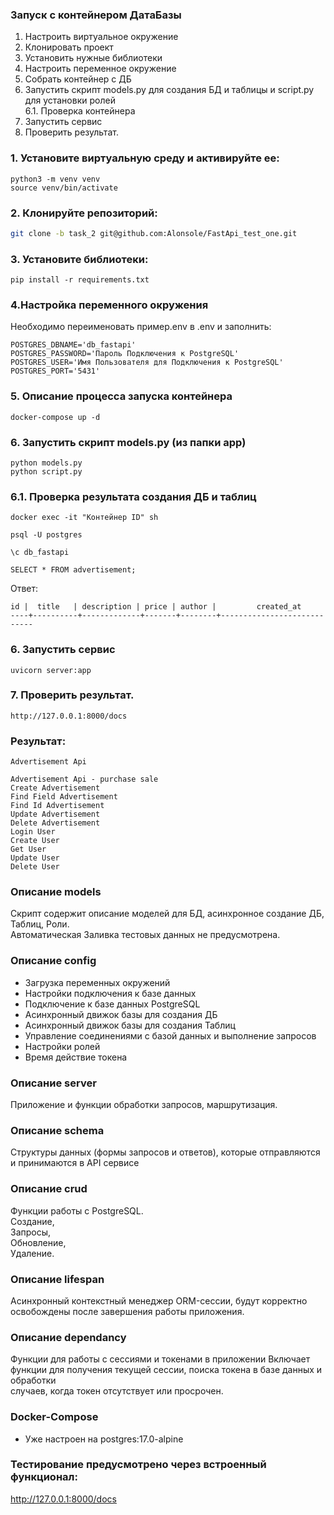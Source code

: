### Запуск с контейнером ДатаБазы
1. Настроить виртуальное окружение 
2. Клонировать проект
3. Установить нужные библиотеки
4. Настроить переменное окружение
5. Собрать контейнер с ДБ
6. Запустить скрипт models.py для создания БД и таблицы и script.py для установки ролей  
6.1. Проверка контейнера
7. Запустить сервис
8. Проверить результат.  

### 1. Установите виртуальную среду и активируйте ее:
```
python3 -m venv venv
source venv/bin/activate
```
### 2. Клонируйте репозиторий:
```Bash
git clone -b task_2 git@github.com:Alonsole/FastApi_test_one.git
```
### 3. Установите библиотеки:
```
pip install -r requirements.txt
```
### 4.Настройка переменного окружения
Необходимо переименовать пример.env в .env и заполнить:
```
POSTGRES_DBNAME='db_fastapi'
POSTGRES_PASSWORD='Пароль Подключения к PostgreSQL'
POSTGRES_USER='Имя Пользователя для Подключения к PostgreSQL'
POSTGRES_PORT='5431'
```
### 5. Описание процесса запуска контейнера 
```
docker-compose up -d
```
### 6. Запустить скрипт models.py (из папки app)
```
python models.py
python script.py
```
### 6.1. Проверка результата создания ДБ и таблиц
```
docker exec -it "Контейнер ID" sh
```
```
psql -U postgres
``` 
``` 
\c db_fastapi
```
```
SELECT * FROM advertisement;
```
Ответ:
```
id |  title   | description | price | author |         created_at
----+----------+-------------+-------+--------+----------------------------
```

### 6. Запустить сервис
```
uvicorn server:app
```
### 7. Проверить результат.  
```
http://127.0.0.1:8000/docs
```
### Результат:
```
Advertisement Api

Advertisement Api - purchase sale
Create Advertisement
Find Field Advertisement
Find Id Advertisement
Update Advertisement
Delete Advertisement
Login User
Create User
Get User
Update User
Delete User

```
### Описание models
Скрипт содержит описание моделей для БД, асинхронное создание ДБ, Таблиц, Роли.  
Автоматическая Заливка тестовых данных не предусмотрена. 
### Описание config
- Загрузка переменных окружений
- Настройки подключения к базе данных
- Подключение к базе данных PostgreSQL
- Асинхронный движок базы для создания ДБ
- Асинхронный движок базы для создания Таблиц
- Управление соединениями с базой данных и выполнение запросов
- Настройки ролей
- Время действие токена
### Описание server
Приложение и функции обработки запросов, маршрутизация.
### Описание schema
Структуры данных (формы запросов и ответов), которые отправляются и принимаются в API сервисе  
### Описание crud
Функции работы с PostgreSQL.   
Создание,  
Запросы,  
Обновление,  
Удаление.  

### Описание lifespan
Асинхронный контекстный менеджер
ORM-сессии, будут корректно освобождены после завершения работы приложения.

### Описание dependancy
Функции для работы с сессиями и токенами в приложении
Включает функции для получения текущей сессии, поиска токена в базе данных и обработки   
случаев, когда токен отсутствует или просрочен.   
### Docker-Compose
- Уже настроен на postgres:17.0-alpine

### Тестирование предусмотрено через встроенный функционал:
http://127.0.0.1:8000/docs